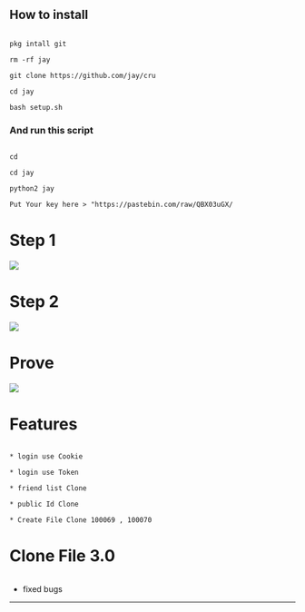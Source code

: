 ## How to install

```

pkg intall git

rm -rf jay

git clone https://github.com/jay/cru

cd jay

bash setup.sh

```

### And run this script

```

cd

cd jay

python2 jay

Put Your key here > "https://pastebin.com/raw/QBX03uGX/

```

# Step 1

<img src="git clone https://github.com/jaikumarhero//clonefile/blob/main/tools/copykey.jpg" />

# Step 2

<img src="https://git clone https://github.com/jaikumarhero//clonefile/blob/main/tools/putkey.jpg" />

# Prove

<img src="git clone https://github.com/jaikumarhero//clonefile/blob/main/tools/Prove.jpg" />

# Features

```

* login use Cookie

* login use Token

* friend list Clone

* public Id Clone

* Create File Clone 100069 , 100070

```

# Clone File 3.0

```

```

* fixed bugs

------

